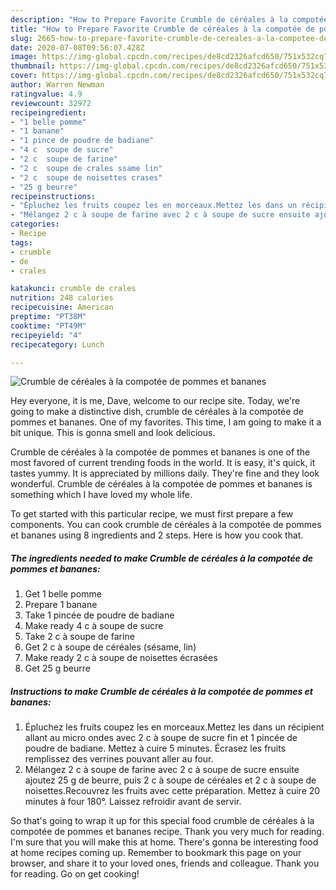 ```yaml
---
description: "How to Prepare Favorite Crumble de céréales à la compotée de pommes et bananes"
title: "How to Prepare Favorite Crumble de céréales à la compotée de pommes et bananes"
slug: 2665-how-to-prepare-favorite-crumble-de-cereales-a-la-compotee-de-pommes-et-bananes
date: 2020-07-08T09:56:07.428Z
image: https://img-global.cpcdn.com/recipes/de8cd2326afcd650/751x532cq70/crumble-de-cereales-a-la-compotee-de-pommes-et-bananes-photo-principale-de-la-recette.jpg
thumbnail: https://img-global.cpcdn.com/recipes/de8cd2326afcd650/751x532cq70/crumble-de-cereales-a-la-compotee-de-pommes-et-bananes-photo-principale-de-la-recette.jpg
cover: https://img-global.cpcdn.com/recipes/de8cd2326afcd650/751x532cq70/crumble-de-cereales-a-la-compotee-de-pommes-et-bananes-photo-principale-de-la-recette.jpg
author: Warren Newman
ratingvalue: 4.9
reviewcount: 32972
recipeingredient:
- "1 belle pomme"
- "1 banane"
- "1 pince de poudre de badiane"
- "4 c  soupe de sucre"
- "2 c  soupe de farine"
- "2 c  soupe de crales ssame lin"
- "2 c  soupe de noisettes crases"
- "25 g beurre"
recipeinstructions:
- "Épluchez les fruits coupez les en morceaux.Mettez les dans un récipient allant au micro ondes avec 2 c à soupe de sucre fin et 1 pincée de poudre de badiane. Mettez à cuire 5 minutes. Écrasez les fruits remplissez des verrines pouvant aller au four."
- "Mélangez 2 c à soupe de farine avec 2 c à soupe de sucre ensuite ajoutez 25 g de beurre, puis 2 c à soupe de céréales et 2 c à soupe de noisettes.Recouvrez les fruits avec cette préparation. Mettez à cuire 20 minutes à four 180°. Laissez refroidir avant de servir."
categories:
- Recipe
tags:
- crumble
- de
- crales

katakunci: crumble de crales 
nutrition: 248 calories
recipecuisine: American
preptime: "PT38M"
cooktime: "PT49M"
recipeyield: "4"
recipecategory: Lunch

---
```



![Crumble de céréales à la compotée de pommes et bananes](https://img-global.cpcdn.com/recipes/de8cd2326afcd650/751x532cq70/crumble-de-cereales-a-la-compotee-de-pommes-et-bananes-photo-principale-de-la-recette.jpg)

Hey everyone, it is me, Dave, welcome to our recipe site. Today, we're going to make a distinctive dish, crumble de céréales à la compotée de pommes et bananes. One of my favorites. This time, I am going to make it a bit unique. This is gonna smell and look delicious.



Crumble de céréales à la compotée de pommes et bananes is one of the most favored of current trending foods in the world. It is easy, it's quick, it tastes yummy. It is appreciated by millions daily. They're fine and they look wonderful. Crumble de céréales à la compotée de pommes et bananes is something which I have loved my whole life.


To get started with this particular recipe, we must first prepare a few components. You can cook crumble de céréales à la compotée de pommes et bananes using 8 ingredients and 2 steps. Here is how you cook that.

<!--inarticleads1-->

##### The ingredients needed to make Crumble de céréales à la compotée de pommes et bananes:

1. Get 1 belle pomme
1. Prepare 1 banane
1. Take 1 pincée de poudre de badiane
1. Make ready 4 c à soupe de sucre
1. Take 2 c à soupe de farine
1. Get 2 c à soupe de céréales (sésame, lin)
1. Make ready 2 c à soupe de noisettes écrasées
1. Get 25 g beurre




<!--inarticleads2-->

##### Instructions to make Crumble de céréales à la compotée de pommes et bananes:

1. Épluchez les fruits coupez les en morceaux.Mettez les dans un récipient allant au micro ondes avec 2 c à soupe de sucre fin et 1 pincée de poudre de badiane. Mettez à cuire 5 minutes. Écrasez les fruits remplissez des verrines pouvant aller au four.
1. Mélangez 2 c à soupe de farine avec 2 c à soupe de sucre ensuite ajoutez 25 g de beurre, puis 2 c à soupe de céréales et 2 c à soupe de noisettes.Recouvrez les fruits avec cette préparation. Mettez à cuire 20 minutes à four 180°. Laissez refroidir avant de servir.




So that's going to wrap it up for this special food crumble de céréales à la compotée de pommes et bananes recipe. Thank you very much for reading. I'm sure that you will make this at home. There's gonna be interesting food at home recipes coming up. Remember to bookmark this page on your browser, and share it to your loved ones, friends and colleague. Thank you for reading. Go on get cooking!
